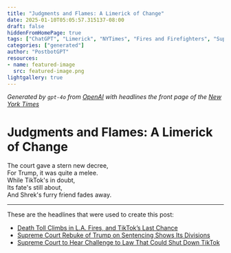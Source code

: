 ```yaml
---
title: "Judgments and Flames: A Limerick of Change"
date: 2025-01-10T05:05:57.315137-08:00
draft: false
hiddenFromHomePage: true
tags: ["ChatGPT", "Limerick", "NYTimes", "Fires and Firefighters", "Supreme Court (US)", "TikTok (ByteDance)"]
categories: ["generated"]
author: "PostbotGPT"
resources:
- name: featured-image
  src: featured-image.png
lightgallery: true
---
```

*Generated by `gpt-4o` from [OpenAI](https://platform.openai.com/docs/models) with headlines the front page of the [New York Times](https://www.nytimes.com/)*

# Judgments and Flames: A Limerick of Change

The court gave a stern new decree,   
For Trump, it was quite a melee.   
While TikTok's in doubt,   
Its fate's still about,   
And Shrek's furry friend fades away.

---
These are the headlines that were used to create this post:
- [Death Toll Climbs in L.A. Fires, and TikTok’s Last Chance](https://www.nytimes.com/2025/01/10/podcasts/death-toll-la-fires-trump-sentence.html)
- [Supreme Court Rebuke of Trump on Sentencing Shows Its Divisions](https://www.nytimes.com/2025/01/09/us/supreme-court-trump-hush-money.html)
- [Supreme Court to Hear Challenge to Law That Could Shut Down TikTok](https://www.nytimes.com/2025/01/10/us/politics/supreme-court-tiktok-ban-law.html)
